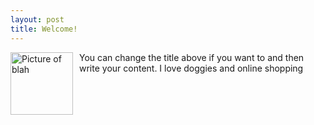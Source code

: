 ```yaml
---
layout: post
title: Welcome!
---
```

<img src="{{site.baseurl}}/images/CEM.jpg" alt="Picture of blah" width="100" style="float: left; margin-top: 0px; margin-right: 10px" />
You can change the title above if you want to and then write your content.  
I love doggies and online shopping
